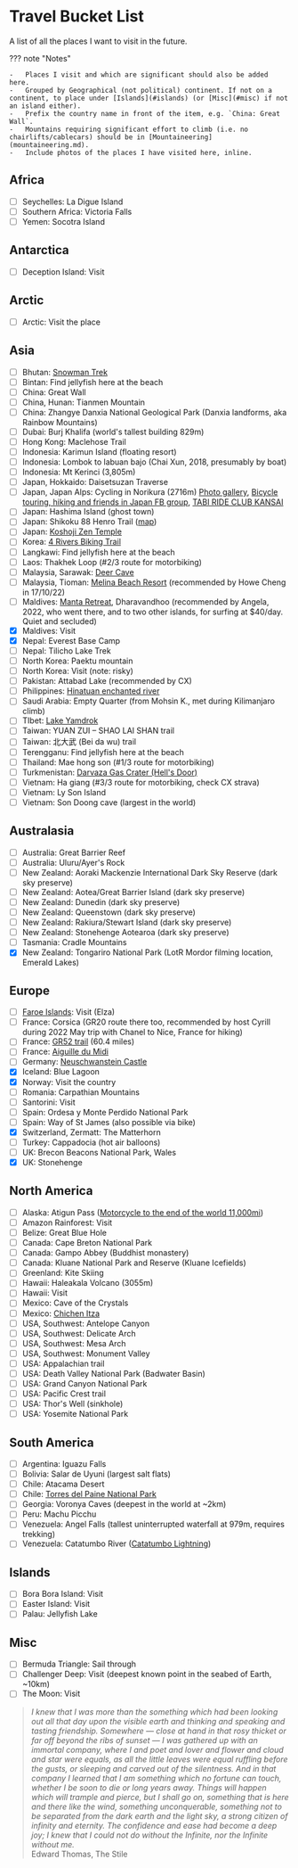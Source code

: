 # Travel Bucket List

A list of all the places I want to visit in the future.

??? note "Notes"

    -   Places I visit and which are significant should also be added here.
    -   Grouped by Geographical (not political) continent. If not on a continent, to place under [Islands](#islands) (or [Misc](#misc) if not an island either).
    -   Prefix the country name in front of the item, e.g. `China: Great Wall`.
    -   Mountains requiring significant effort to climb (i.e. no chairlifts/cablecars) should be in [Mountaineering](mountaineering.md).
    -   Include photos of the places I have visited here, inline.

## Africa

-   [ ] Seychelles: La Digue Island
-   [ ] Southern Africa: Victoria Falls
-   [ ] Yemen: Socotra Island

## Antarctica

-   [ ] Deception Island: Visit

## Arctic

-   [ ] Arctic: Visit the place

## Asia

-   [ ] Bhutan: [Snowman Trek][snowman-trek]
-   [ ] Bintan: Find jellyfish here at the beach
-   [ ] China: Great Wall
-   [ ] China, Hunan: Tianmen Mountain
-   [ ] China: Zhangye Danxia National Geological Park (Danxia landforms, aka Rainbow Mountains)
-   [ ] Dubai: Burj Khalifa (world's tallest building 829m)
-   [ ] Hong Kong: Maclehose Trail
-   [ ] Indonesia: Karimun Island (floating resort)
-   [ ] Indonesia: Lombok to labuan bajo (Chai Xun, 2018, presumably by boat)
-   [ ] Indonesia: Mt Kerinci (3,805m)
-   [ ] Japan, Hokkaido: Daisetsuzan Traverse
-   [ ] Japan, Japan Alps: Cycling in Norikura (2716m) [Photo gallery][norikura-photo-gallery], [Bicycle touring, hiking and friends in Japan FB group][norikura-fb-group], [TABI RIDE CLUB KANSAI][tabi-ride-club]
-   [ ] Japan: Hashima Island (ghost town)
-   [ ] Japan: Shikoku 88 Henro Trail ([map][shikoku-henro-trail-map])
-   [ ] Japan: [Koshoji Zen Temple][koshoji-zen-temple]
-   [ ] Korea: [4 Rivers Biking Trail][korea-4-rivers-bike-trail]
-   [ ] Langkawi: Find jellyfish here at the beach
-   [ ] Laos: Thakhek Loop (#2/3 route for motorbiking)
-   [ ] Malaysia, Sarawak: [Deer Cave][deer-cave]
-   [ ] Malaysia, Tioman: [Melina Beach Resort][melina-beach-resort] (recommended by Howe Cheng in 17/10/22)
-   [ ] Maldives: [Manta Retreat][manta-retreat], Dharavandhoo (recommended by Angela, 2022, who went there, and to two other islands, for surfing at $40/day. Quiet and secluded)
-   [x] Maldives: Visit
-   [x] Nepal: Everest Base Camp
-   [ ] Nepal: Tilicho Lake Trek
-   [ ] North Korea: Paektu mountain
-   [ ] North Korea: Visit (note: risky)
-   [ ] Pakistan: Attabad Lake (recommended by CX)
-   [ ] Philippines: [Hinatuan enchanted river][hinatuan-enchanted-river]
-   [ ] Saudi Arabia: Empty Quarter (from Mohsin K., met during Kilimanjaro climb)
-   [ ] TIbet: [Lake Yamdrok][lake-yamdrok]
-   [ ] Taiwan: YUAN ZUI – SHAO LAI SHAN trail
-   [ ] Taiwan: 北大武 (Bei da wu) trail
-   [ ] Terengganu: Find jellyfish here at the beach
-   [ ] Thailand: Mae hong son (#1/3 route for motorbiking)
-   [ ] Turkmenistan: [Darvaza Gas Crater (Hell's Door)][darvaza-gas-crater]
-   [ ] Vietnam: Ha giang (#3/3 route for motorbiking, check CX strava)
-   [ ] Vietnam: Ly Son Island
-   [ ] Vietnam: Son Doong cave (largest in the world)

## Australasia

-   [ ] Australia: Great Barrier Reef
-   [ ] Australia: Uluru/Ayer's Rock
-   [ ] New Zealand: Aoraki Mackenzie International Dark Sky Reserve (dark sky preserve)
-   [ ] New Zealand: Aotea/Great Barrier Island (dark sky preserve)
-   [ ] New Zealand: Dunedin (dark sky preserve)
-   [ ] New Zealand: Queenstown (dark sky preserve)
-   [ ] New Zealand: Rakiura/Stewart Island (dark sky preserve)
-   [ ] New Zealand: Stonehenge Aotearoa (dark sky preserve)
-   [ ] Tasmania: Cradle Mountains
-   [x] New Zealand: Tongariro National Park (LotR Mordor filming location, Emerald Lakes)

## Europe

-   [ ] [Faroe Islands][faroe-islands]: Visit (Elza)
-   [ ] France: Corsica (GR20 route there too, recommended by host Cyrill during 2022 May trip with Chanel to Nice, France for hiking)
-   [ ] France: [GR52 trail][gr52-trail] (60.4 miles)
-   [ ] France: [Aiguille du Midi][aiguille-du-midi]
-   [ ] Germany: [Neuschwanstein Castle][neuschwanstein-castle]
-   [x] Iceland: Blue Lagoon
-   [x] Norway: Visit the country
-   [ ] Romania: Carpathian Mountains
-   [ ] Santorini: Visit
-   [ ] Spain: Ordesa y Monte Perdido National Park
-   [ ] Spain: Way of St James (also possible via bike)
-   [x] Switzerland, Zermatt: The Matterhorn
-   [ ] Turkey: Cappadocia (hot air balloons)
-   [ ] UK: Brecon Beacons National Park, Wales
-   [x] UK: Stonehenge

## North America

-   [ ] Alaska: Atigun Pass ([Motorcycle to the end of the world 11,000mi][atigun-pass-motorcycle])
-   [ ] Amazon Rainforest: Visit
-   [ ] Belize: Great Blue Hole
-   [ ] Canada: Cape Breton National Park
-   [ ] Canada: Gampo Abbey (Buddhist monastery)
-   [ ] Canada: Kluane National Park and Reserve (Kluane Icefields)
-   [ ] Greenland: Kite Skiing
-   [ ] Hawaii: Haleakala Volcano (3055m)
-   [ ] Hawaii: Visit
-   [ ] Mexico: Cave of the Crystals
-   [ ] Mexico: [Chichen Itza][chichen-itza]
-   [ ] USA, Southwest: Antelope Canyon
-   [ ] USA, Southwest: Delicate Arch
-   [ ] USA, Southwest: Mesa Arch
-   [ ] USA, Southwest: Monument Valley
-   [ ] USA: Appalachian trail
-   [ ] USA: Death Valley National Park (Badwater Basin)
-   [ ] USA: Grand Canyon National Park
-   [ ] USA: Pacific Crest trail
-   [ ] USA: Thor's Well (sinkhole)
-   [ ] USA: Yosemite National Park

## South America

-   [ ] Argentina: Iguazu Falls
-   [ ] Bolivia: Salar de Uyuni (largest salt flats)
-   [ ] Chile: Atacama Desert
-   [ ] Chile: [Torres del Paine National Park][torres-del-paine]
-   [ ] Georgia: Voronya Caves (deepest in the world at ~2km)
-   [ ] Peru: Machu Picchu
-   [ ] Venezuela: Angel Falls (tallest uninterrupted waterfall at 979m, requires trekking)
-   [ ] Venezuela: Catatumbo River ([Catatumbo Lightning][catatumbo-lightning])

## Islands

-   [ ] Bora Bora Island: Visit
-   [ ] Easter Island: Visit
-   [ ] Palau: Jellyfish Lake

## Misc

-   [ ] Bermuda Triangle: Sail through
-   [ ] Challenger Deep: Visit (deepest known point in the seabed of Earth, ~10km)
-   [ ] The Moon: Visit

> *I knew that I was more than the something which had been looking out all that day upon the visible earth and thinking and speaking and tasting friendship. Somewhere — close at hand in that rosy thicket or far off beyond the ribs of sunset — I was gathered up with an immortal company, where I and poet and lover and flower and cloud and star were equals, as all the little leaves were equal ruffling before the gusts, or sleeping and carved out of the silentness. And in that company I learned that I am something which no fortune can touch, whether I be soon to die or long years away. Things will happen which will trample and pierce, but I shall go on, something that is here and there like the wind, something unconquerable, something not to be separated from the dark earth and the light sky, a strong citizen of infinity and eternity. The confidence and ease had become a deep joy; I knew that I could not do without the Infinite, nor the Infinite without me.* <br/> Edward Thomas, The Stile

[chichen-itza]: https://en.wikipedia.org/wiki/Chichen_Itza
[torres-del-paine]: https://torresdelpaine.com/en/
[catatumbo-lightning]: https://en.wikipedia.org/wiki/Catatumbo_lightning
[aiguille-du-midi]: https://www.montblancnaturalresort.com/en/aiguille-du-midi
[neuschwanstein-castle]: https://www.neuschwanstein.de/englisch/tourist/
[darvaza-gas-crater]: https://en.wikipedia.org/wiki/Darvaza_gas_crater
[lake-yamdrok]: https://en.wikipedia.org/wiki/Yamdrok_Lake
[hinatuan-enchanted-river]: https://en.wikipedia.org/wiki/Hinatuan_Enchanted_River
[manta-retreat]: https://mantaretreat.com/
[melina-beach-resort]: http://www.melinabeachresort.com/
[deer-cave]: https://en.wikipedia.org/wiki/Deer_Cave
[koshoji-zen-temple]: https://www.uji-koushouji.jp/eng/index.html
[shikoku-henro-trail-map]: https://goo.gl/maps/9kVejaXqGLE7eh537
[norikura-photo-gallery]: http://tabiride.club/20190525-26/
[norikura-fb-group]: https://www.facebook.com/groups/alt.2600
[tabi-ride-club]: http://tabiride.club/
[snowman-trek]: https://en.wikipedia.org/wiki/Snowman_Trek
[korea-4-rivers-bike-trail]: https://bikerentalkorea.kr/pages/the-4-rivers-path
[gr52-trail]: https://happilyevertravels.com/hike-gr52-trail/
[faroe-islands]: https://en.wikipedia.org/wiki/Faroe_Islands
[atigun-pass-motorcycle]: https://imgur.com/a/J7kZJ